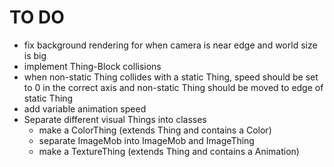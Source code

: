 TO DO
=====

* fix background rendering for when camera is near edge and world size is big
* implement Thing-Block collisions
* when non-static Thing collides with a static Thing, speed should be set to 0 in the correct axis and non-static Thing should be moved to edge of static Thing
* add variable animation speed
* Separate different visual Things into classes
  * make a ColorThing (extends Thing and contains a Color)
  * separate ImageMob into ImageMob and ImageThing
  * make a TextureThing (extends Thing and contains a Animation)
